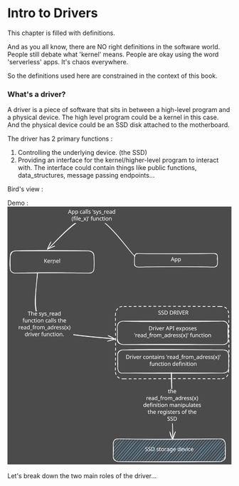 # Intro to Drivers

This chapter is filled with definitions.  

And as you all know, there are NO right definitions in the software world. People still debate what 'kernel' means. People are okay using the word 'serverless' apps. It's chaos everywhere.  

So the definitions used here are constrained in the context of this book.  

### What's a driver?

A driver is a piece of software that sits in between a high-level program and a physical device. The high level program could be a kernel in this case. And the physical device could be an SSD disk attached to the motherboard.  

The driver has 2 primary functions : 
1. Controlling the underlying device. (the SSD)
2. Providing an interface for the kernel/higher-level program to interact with. The interface could contain things like public functions, data_structures, message passing endpoints...

Bird's view :


Demo : 
![Alt text](img/birds_eye_view.svg)

Let's break down the two main roles of the driver... 





